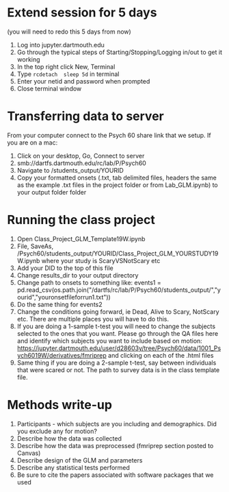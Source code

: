 # Extend session for 5 days

(you will need to redo this 5 days from now)

1. Log into jupyter.dartmouth.edu
2. Go through the typical steps of Starting/Stopping/Logging in/out to get it working
3. In the top right click New, Terminal
4. Type `rcdetach  sleep 5d` in terminal
5. Enter your netid and password when prompted
5. Close terminal window

# Transferring data to server

From your computer connect to the Psych 60 share link that we setup. If you are on a mac:

1. Click on your desktop, Go, Connect to server
2. smb://dartfs.dartmouth.edu/rc/lab/P/Psych60
3. Navigate to /students_output/YOURID
4. Copy your formatted onsets (.txt, tab delimited files, headers the same as the example .txt files in the project folder or from Lab_GLM.ipynb) to your output folder folder

# Running the class project

1. Open Class_Project_GLM_Template19W.ipynb
2. File, SaveAs, /Psych60/students_output/YOURID/Class_Project_GLM_YOURSTUDY19W.ipynb where your study is ScaryVSNotScary etc
3. Add your DID to the top of this file
4. Change results_dir to your output directory
5. Change path to onsets to something like: events1 = pd.read_csv(os.path.join("/dartfs/rc/lab/P/Psych60/students_output/","yourid","youronsetfileforrun1.txt"))
6. Do the same thing for events2
7. Change the conditions going forward, ie Dead, Alive to Scary, NotScary etc. There are multiple places you will have to do this.
8. If you are doing a 1-sample t-test you will need to change the subjects selected to the ones that you want. Please go through the QA files here and identify which subjects you want to include based on motion: https://jupyter.dartmouth.edu/user/d28603y/tree/Psych60/data/1001_Psych6019W/derivatives/fmriprep and clicking on each of the .html files
9. Same thing if you are doing a 2-sample t-test, say between individuals that were scared or not. The path to survey data is in the class template file.

# Methods write-up

1. Participants - which subjects are you including and demographics. Did you exclude any for motion?
2. Describe how the data was collected
3. Describe how the data was preprocessed (fmriprep section posted to Canvas)
4. Describe design of the GLM and parameters
5. Describe any statistical tests performed
6. Be sure to cite the papers associated with software packages that we used
